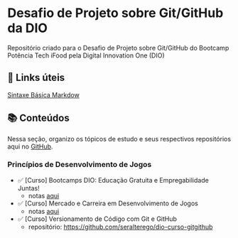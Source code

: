# Desafio de Projeto sobre Git/GitHub da DIO
Repositório criado para o Desafio de Projeto sobre Git/GitHub do Bootcamp Potência Tech iFood pela Digital Innovation One (DIO)

## 🔗 Links úteis
[Sintaxe Básica Markdow](https://www.markdownguide.org/basic-syntax/)

## 📚 Conteúdos
Nessa seção, organizo os tópicos de estudo e seus respectivos repositórios aqui no [GitHub](https://github.com/seralterego).

### Princípios de Desenvolvimento de Jogos
- ✅ [Curso] Bootcamps DIO: Educação Gratuita e Empregabilidade Juntas!
    - notas [aqui](./curso01-educacaogratuida/readme.md)
- ✅ [Curso] Mercado e Carreira em Desenvolvimento de Jogos
    - notas [aqui](./curso02-mercadoecarreira/readme.md)
- ✅ [Curso] Versionamento de Código com Git e GitHub
    - repositório: https://github.com/seralterego/dio-curso-gitgithub

